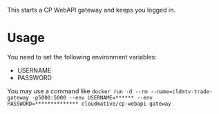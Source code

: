 This starts a CP WebAPI gateway and keeps you logged in.

# Usage #
You need to set the following environment variables:
* USERNAME
* PASSWORD

You may use a command like
`docker run -d --rm --name=cldmtv-trade-gateway -p5000:5000 --env USERNAME=****** --env PASSWORD=************** cloudmative/cp-webapi-gateway`
